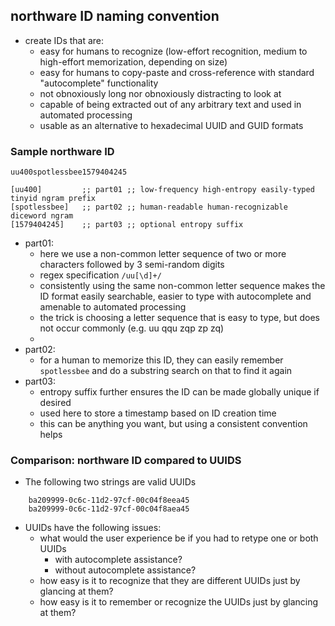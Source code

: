 <!---
### <beg-file_info>
### document_metadata:
###   - caption: "caption"
###     dmid: "uu753conflict_travel"
###     date: created="2020-01-18 19:23:28"
###     last: lastmod="2020-01-18 19:23:28"
###     tags: namingconvention,diceware,taguri,
###     desc: |
###         ## Overview
###         * naming convention devised by dreftymac.org
###     seealso: |
###         ## See also
###         * __seealso__
###     seeinstead: |
###         * __seeinstead__
### <end-file_info>
--->

## northware ID naming convention

* create IDs that are:
    * easy for humans to recognize (low-effort recognition, medium to high-effort memorization, depending on size)
    * easy for humans to copy-paste and cross-reference with standard "autocomplete" functionality
    * not obnoxiously long nor obnoxiously distracting to look at
    * capable of being extracted out of any arbitrary text and used in automated processing
    * usable as an alternative to hexadecimal UUID and GUID formats

### Sample northware ID

<!---##xreg id="uu622brect" d="example" ##--->
```
uu400spotlessbee1579404245

[uu400]         ;; part01 ;; low-frequency high-entropy easily-typed tinyid ngram prefix
[spotlessbee]   ;; part02 ;; human-readable human-recognizable diceword ngram
[1579404245]    ;; part03 ;; optional entropy suffix

```
<!---##/xreg uu622brect ##--->

* part01:
    * here we use a non-common letter sequence of two or more characters followed by 3 semi-random digits
    * regex specification `/uu[\d]+/`
    * consistently using the same non-common letter sequence makes the ID format easily searchable, easier to type with autocomplete and amenable to automated processing
    * the trick is choosing a letter sequence that is easy to type, but does not occur commonly (e.g. uu qqu zqp zp zq)
    *
* part02:
    * for a human to memorize this ID, they can easily remember `spotlessbee` and do a substring search on that to find it again
* part03:
    * entropy suffix further ensures the ID can be made globally unique if desired
    * used here to store a timestamp based on ID creation time
    * this can be anything you want, but using a consistent convention helps

### Comparison: northware ID compared to UUIDS

*  The following two strings are valid UUIDs

```
    ba209999-0c6c-11d2-97cf-00c04f8eea45
    ba209999-0c6c-11d2-97cf-00c04f8aea45
```

* UUIDs have the following issues:
    * what would the user experience be if you had to retype one or both UUIDs
        * with autocomplete assistance?
        * without autocomplete assistance?
    * how easy is it to recognize that they are different UUIDs just by glancing at them?
    * how easy is it to remember or recognize the UUIDs just by glancing at them?



